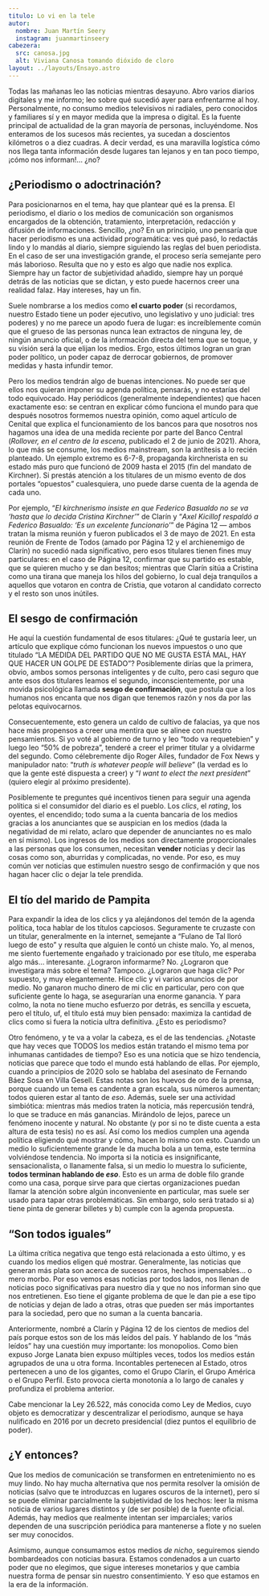 ```yaml
---
titulo: Lo vi en la tele
autor:
  nombre: Juan Martín Seery
  instagram: juanmartinseery
cabezera:
  src: canosa.jpg
  alt: Viviana Canosa tomando dióxido de cloro
layout: ../layouts/Ensayo.astro
---
```


Todas las mañanas leo las noticias mientras desayuno. Abro varios diarios digitales y me informo; leo sobre qué sucedió ayer para enfrentarme al hoy. Personalmente, no consumo medios televisivos ni radiales, pero conocidos y familiares sí y en mayor medida que la impresa o digital. Es la fuente principal de actualidad de la gran mayoría de personas, incluyéndome. Nos enteramos de los sucesos más recientes, ya sucedan a doscientos kilómetros o a diez cuadras. A decir verdad, es una maravilla logística cómo nos llega tanta información desde lugares tan lejanos y en tan poco tiempo, ¡cómo nos informan!… ¿no?

## ¿Periodismo o adoctrinación?

Para posicionarnos en el tema, hay que plantear qué es la prensa. El periodismo, el diario o los medios de comunicación son organismos encargados de la obtención, tratamiento, interpretación, redacción y difusión de informaciones. Sencillo, ¿no? En un principio, uno pensaría que hacer periodismo es una actividad programática: ves qué pasó, lo redactás lindo y lo mandás al diario, siempre siguiendo las reglas del buen periodista. En el caso de ser una investigación grande, el proceso sería semejante pero más laborioso. Resulta que no y esto es algo que nadie nos explica. Siempre hay un factor de subjetividad añadido, siempre hay un porqué detrás de las noticias que se dictan, y esto puede hacernos creer una realidad falaz. Hay intereses, hay un fin.

Suele nombrarse a los medios como **el cuarto poder** (si recordamos, nuestro Estado tiene un poder ejecutivo, uno legislativo y uno judicial: tres poderes) y no me parece un apodo fuera de lugar: es increíblemente común que el grueso de las personas nunca lean extractos de ninguna ley, de ningún anuncio oficial, o de la información directa del tema que se toque, y su visión será la que elijan los medios. Ergo, estos últimos logran un gran poder político, un poder capaz de derrocar gobiernos, de promover medidas y hasta infundir temor.

Pero los medios tendrán algo de buenas intenciones. No puede ser que ellos nos quieran imponer su agenda política, pensarás, y no estarías del todo equivocado. Hay periódicos (generalmente independientes) que hacen exactamente eso: se centran en explicar cómo funciona el mundo para que después nosotros formemos nuestra opinión, como aquel artículo de Cenital que explica el funcionamiento de los bancos para que nosotros nos hagamos una idea de una medida reciente por parte del Banco Central (_Rollover, en el centro de la escena_, publicado el 2 de junio de 2021). Ahora, lo que más se consume, los medios mainstream, son la antítesis a lo recién planteado. Un ejemplo extremo es 6-7-8, propaganda kirchnerista en su estado más puro que funcionó de 2009 hasta el 2015 (fin del mandato de Kirchner). Si prestás atención a los titulares de un mismo evento de dos portales “opuestos” cualesquiera, uno puede darse cuenta de la agenda de cada uno.

Por ejemplo, “_El kirchnerismo insiste en que Federico Basualdo no se va ‘hasta que lo decida Cristina Kirchner’_” de Clarín y “_Axel Kicillof respaldó a Federico Basualdo: ‘Es un excelente funcionario’_” de Página 12 — ambos tratan la misma reunión y fueron publicados el 3 de mayo de 2021. En esta reunión de Frente de Todos (amado por Página 12 y el archienemigo de Clarín) no sucedió nada significativo, pero esos titulares tienen fines muy particulares: en el caso de Página 12, confirmar que su partido es estable, que se quieren mucho y se dan besitos; mientras que Clarín sitúa a Cristina como una tirana que maneja los hilos del gobierno, lo cual deja tranquilos a aquellos que votaron en contra de Cristia, que votaron al candidato correcto y el resto son unos inútiles.

## El sesgo de confirmación

He aquí la cuestión fundamental de esos titulares: ¿Qué te gustaría leer, un artículo que explique cómo funcionan los nuevos impuestos o uno que titulado “LA MEDIDA DEL PARTIDO QUE NO ME GUSTA ESTÁ MAL, HAY QUE HACER UN GOLPE DE ESTADO”? Posiblemente dirías que la primera, obvio, ambos somos personas inteligentes y de culto, pero casi seguro que ante esos dos titulares leamos el segundo, inconscientemente, por una movida psicológica llamada **sesgo de confirmación**, que postula que a los humanos nos encanta que nos digan que tenemos razón y nos da por las pelotas equivocarnos.

Consecuentemente, esto genera un caldo de cultivo de falacias, ya que nos hace más propensos a creer una mentira que se alinee con nuestro pensamientos. Si yo voté al gobierno de turno y leo “todo va requetebien” y luego leo “50% de pobreza”, tenderé a creer el primer titular y a olvidarme del segundo. Como célebremente dijo Roger Ailes, fundador de Fox News y manipulador nato: “_truth is whatever people will believe_” (la verdad es lo que la gente esté dispuesta a creer) y “_I want to elect the next president_” (quiero elegir al próximo presidente).

Posiblemente te preguntes qué incentivos tienen para seguir una agenda política si el consumidor del diario es el pueblo. Los _clics_, el _rating_, los oyentes, el encendido; todo suma a la cuenta bancaria de los medios gracias a los anunciantes que se auspician en los medios (dada la negatividad de mi relato, aclaro que depender de anunciantes no es malo en sí mismo). Los ingresos de los medios son directamente proporcionales a las personas que los consumen, necesitan **vender** noticias y decir las cosas como son, aburridas y complicadas, no vende. Por eso, es muy común ver noticias que estimulen nuestro sesgo de confirmación y que nos hagan hacer clic o dejar la tele prendida.

## El tío del marido de Pampita

Para expandir la idea de los clics y ya alejándonos del temón de la agenda política, toca hablar de los títulos capciosos. Seguramente te cruzaste con un titular, generalmente en la internet, semejante a “Fulano de Tal lloró luego de esto” y resulta que alguien le contó un chiste malo. Yo, al menos, me siento fuertemente engañado y traicionado por ese título, me esperaba algo más… interesante. ¿Lograron informarme? No. ¿Lograron que investigara más sobre el tema? Tampoco. ¿Lograron que haga clic? Por supuesto, y muy elegantemente. Hice clic y vi varios anuncios de por medio. No ganaron mucho dinero de mi clic en particular, pero con que suficiente gente lo haga, se asegurarían una enorme ganancia. Y para colmo, la nota no tiene mucho esfuerzo por detrás, es sencilla y escueta, pero el título, uf, el título está muy bien pensado: maximiza la cantidad de clics como si fuera la noticia ultra definitiva. ¿Esto es periodismo?

Otro fenómeno, y te va a volar la cabeza, es el de las tendencias. ¿Notaste que hay veces que TODOS los medios están tratando el mismo tema por inhumanas cantidades de tiempo? Eso es una noticia que se hizo tendencia, noticias que parece que todo el mundo está hablando de ellas. Por ejemplo, cuando a principios de 2020 solo se hablaba del asesinato de Fernando Báez Sosa en Villa Gesell. Estas notas son los huevos de oro de la prensa, porque cuando un tema es candente a gran escala, sus números aumentan; todos quieren estar al tanto de _eso_. Además, suele ser una actividad simbiótica: mientras más medios traten la noticia, más repercusión tendrá, lo que se traduce en más ganancias. Mirándolo de lejos, parece un fenómeno inocente y natural. No obstante (y por si no te diste cuenta a esta altura de esta tesis) no es así. Así como los medios cumplen una agenda política eligiendo qué mostrar y cómo, hacen lo mismo con esto. Cuando un medio lo suficientemente grande le da mucha bola a un tema, este termina volviéndose tendencia. No importa si la noticia es insignificante, sensacionalista, o llanamente falsa, si un medio lo muestra lo suficiente, **todos terminan hablando de _eso_**. Esto es un arma de doble filo grande como una casa, porque sirve para que ciertas organizaciones puedan llamar la atención sobre algún inconveniente en particular, mas suele ser usado para tapar otras problemáticas. Sin embargo, solo será tratado si a) tiene pinta de generar billetes y b) cumple con la agenda propuesta.

## “Son todos iguales”

La última crítica negativa que tengo está relacionada a esto último, y es cuando los medios eligen qué mostrar. Generalmente, las noticias que generan más plata son acerca de sucesos raros, hechos impensables… o mero morbo. Por eso vemos esas noticias por todos lados, nos llenan de noticias poco significativas para nuestro día y que no nos informan sino que nos entretienen. Eso tiene el gigante problema de que le dan pie a ese tipo de noticias y dejan de lado a otras, otras que pueden ser más importantes para la sociedad, pero que no suman a la cuenta bancaria.

Anteriormente, nombré a Clarín y Página 12 de los cientos de medios del país porque estos son de los más leídos del país. Y hablando de los “más leídos” hay una cuestión muy importante: los monopolios. Como bien expuso Jorge Lanata bien expuso múltiples veces, todos los medios están agrupados de una u otra forma. Incontables pertenecen al Estado, otros pertenecen a uno de los gigantes, como el Grupo Clarín, el Grupo América o el Grupo Perfil. Esto provoca cierta monotonía a lo largo de canales y profundiza el problema anterior.

Cabe mencionar la Ley 26.522, más conocida como Ley de Medios, cuyo objeto es democratizar y descentralizar el periodismo, aunque se haya nulificado en 2016 por un decreto presidencial (diez puntos el equilibrio de poder).

## ¿Y entonces?

Que los medios de comunicación se transformen en entretenimiento no es muy lindo. No hay mucha alternativa que nos permita resolver la omisión de noticias (salvo que te introduzcas en lugares oscuros de la internet), pero sí se puede eliminar parcialmente la subjetividad de los hechos: leer la misma noticia de varios lugares distintos y (de ser posible) de la fuente oficial. Además, hay medios que realmente intentan ser imparciales; varios dependen de una suscripción periódica para mantenerse a flote y no suelen ser muy conocidos.

Asimismo, aunque consumamos estos medios _de nicho_, seguiremos siendo bombardeados con noticias basura. Estamos condenados a un cuarto poder que no elegimos, que sigue intereses monetarios y que cambia nuestra forma de pensar sin nuestro consentimiento. Y eso que estamos en la era de la información.
